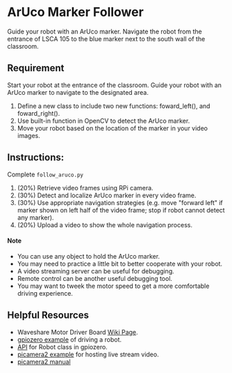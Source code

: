 # ArUco Marker Follower
Guide your robot with an ArUco marker. Navigate the robot from the entrance of LSCA 105 to the blue marker next to the south wall of the classroom. 

## Requirement
Start your robot at the entrance of the classroom. Guide your robot with an ArUco marker to navigate to the designated area.
1. Define a new class to include two new functions: foward_left(), and foward_right().
2. Use built-in function in OpenCV to detect the ArUco marker.
3. Move your robot based on the location of the marker in your video images.


## Instructions: 
Complete `follow_aruco.py`
1. (20%) Retrieve video frames using RPi camera.
2. (30%) Detect and localize ArUco marker in every video frame.
3. (30%) Use appropriate navigation strategies (e.g. move "forward left" if marker shown on left half of the video frame; stop if robot cannot detect any marker).  
4. (20%) Upload a video to show the whole navigation process.

#### Note
- You can use any object to hold the ArUco marker.
- You may need to practice a little bit to better cooperate with your robot.
- A video streaming server can be useful for debugging.
- Remote control can be another useful debugging tool.
- You may want to tweek the motor speed to get a more comfortable driving experience. 

## Helpful Resources
- Waveshare Motor Driver Board [Wiki Page](https://www.waveshare.com/wiki/RPi_Motor_Driver_Board).
- [gpiozero example](https://gpiozero.readthedocs.io/en/stable/recipes.html#robot) of driving a robot.
- [API](https://gpiozero.readthedocs.io/en/stable/api_boards.html#robot) for Robot class in gpiozero. 
- [picamera2 example](https://github.com/raspberrypi/picamera2/blob/main/examples/mjpeg_server.py) for hosting live stream video.
- [picamera2 manual](https://datasheets.raspberrypi.com/camera/picamera2-manual.pdf)
